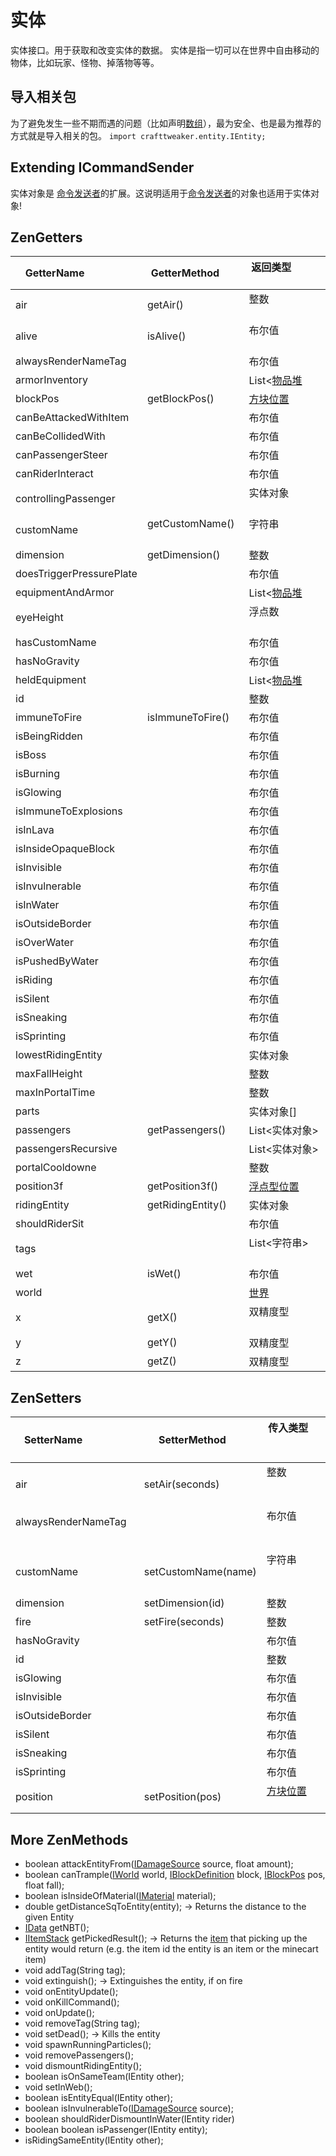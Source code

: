 # 实体

实体接口。用于获取和改变实体的数据。
实体是指一切可以在世界中自由移动的物体，比如玩家、怪物、掉落物等等。

## 导入相关包
为了避免发生一些不期而遇的问题（比如声明[数组](/AdvancedFunctions/Arrays_and_Loops)），最为安全、也是最为推荐的方式就是导入相关的包。
`import crafttweaker.entity.IEntity;`

## Extending ICommandSender
实体对象是 [命令发送者](/Vanilla/Commands/ICommandSender)的扩展。这说明适用于[命令发送者](/Vanilla/Commands/ICommandSender)的对象也适用于实体对象!


## ZenGetters

| GetterName                  | GetterMethod        | 返回类型                                      |
|-----------------------------|---------------------|----------------------------------------------|
| air                         | getAir()            | 整数                                          |
| alive                       | isAlive()           | 布尔值                                        |
| alwaysRenderNameTag         |                     | 布尔值                                        |
| armorInventory              |                     | List<[物品堆](/Vanilla/Items/IItemStack)      |
| blockPos                    | getBlockPos()       | [方块位置](/Vanilla/World/IBlockPos)          |
| canBeAttackedWithItem       |                     | 布尔值                                        |
| canBeCollidedWith           |                     | 布尔值                                        |
| canPassengerSteer           |                     | 布尔值                                        |
| canRiderInteract            |                     | 布尔值                                        |
| controllingPassenger        |                     | 实体对象                                      |
| customName                  | getCustomName()     | 字符串                                        |
| dimension                   | getDimension()      | 整数                                          |
| doesTriggerPressurePlate    |                     | 布尔值                                        |
| equipmentAndArmor           |                     | List<[物品堆](/Vanilla/Items/IItemStack)      |
| eyeHeight                   |                     | 浮点数                                        |
| hasCustomName               |                     | 布尔值                                        |
| hasNoGravity                |                     | 布尔值                                        |
| heldEquipment               |                     | List<[物品堆](/Vanilla/Items/IItemStack)      |
| id                          |                     | 整数                                          |
| immuneToFire                | isImmuneToFire()    | 布尔值                                        |
| isBeingRidden               |                     | 布尔值                                        |
| isBoss                      |                     | 布尔值                                        |
| isBurning                   |                     | 布尔值                                        |
| isGlowing                   |                     | 布尔值                                        |
| isImmuneToExplosions        |                     | 布尔值                                        |
| isInLava                    |                     | 布尔值                                        |
| isInsideOpaqueBlock         |                     | 布尔值                                        |
| isInvisible                 |                     | 布尔值                                        |
| isInvulnerable              |                     | 布尔值                                        |
| isInWater                   |                     | 布尔值                                        |
| isOutsideBorder             |                     | 布尔值                                        |
| isOverWater                 |                     | 布尔值                                        |
| isPushedByWater             |                     | 布尔值                                        |
| isRiding                    |                     | 布尔值                                        |
| isSilent                    |                     | 布尔值                                        |
| isSneaking                  |                     | 布尔值                                        |
| isSprinting                 |                     | 布尔值                                        |
| lowestRidingEntity          |                     | 实体对象                                      |
| maxFallHeight               |                     | 整数                                          |
| maxInPortalTime             |                     | 整数                                          |
| parts                       |                     | 实体对象[]                                    |
| passengers                  | getPassengers()     | List<实体对象\>                               |
| passengersRecursive         |                     | List<实体对象\>                               |
| portalCooldowne             |                     | 整数                                          |
| position3f                  | getPosition3f()     | [浮点型位置](/Vanilla/Utils/Position3f)       |
| ridingEntity                | getRidingEntity()   | 实体对象                                      |
| shouldRiderSit              |                     | 布尔值                                        |
| tags                        |                     | List<字符串\>                                 |
| wet                         | isWet()             | 布尔值                                        |
| world                       |                     | [世界](/Vanilla/World/IWorld)                 |
| x                           | getX()              | 双精度型                                      |
| y                           | getY()              | 双精度型                                      |
| z                           | getZ()              | 双精度型                                      |


## ZenSetters

| SetterName                  | SetterMethod        | 传入类型                                      |
|-----------------------------|---------------------|----------------------------------------------|
| air                         | setAir(seconds)     | 整数                                         |
| alwaysRenderNameTag         |                     | 布尔值                                       |
| customName                  | setCustomName(name) | 字符串                                       |
| dimension                   | setDimension(id)    | 整数                                         |
| fire                        | setFire(seconds)    | 整数                                         |
| hasNoGravity                |                     | 布尔值                                       |
| id                          |                     | 整数                                         |
| isGlowing                   |                     | 布尔值                                       |
| isInvisible                 |                     | 布尔值                                       |
| isOutsideBorder             |                     | 布尔值                                       |
| isSilent                    |                     | 布尔值                                       |
| isSneaking                  |                     | 布尔值                                       |
| isSprinting                 |                     | 布尔值                                       |
| position                    | setPosition(pos)    | [方块位置](/Vanilla/World/IBlockPos)         |


## More ZenMethods

- boolean attackEntityFrom([IDamageSource](/Vanilla/Damage/IDamageSource) source, float amount);
- boolean canTrample([IWorld](/Vanilla/World/IWorld) world, [IBlockDefinition](/Vanilla/Blocks/IBlockDefinition) block, [IBlockPos](/Vanilla/World/IBlockPos) pos, float fall);
- boolean isInsideOfMaterial([IMaterial](/Vanilla/Blocks/IMaterial) material);
- double getDistanceSqToEntity(entity); → Returns the distance to the given Entity
- [IData](/Vanilla/Data/IData) getNBT();
- [IItemStack](/Vanilla/Items/IItemStack) getPickedResult(); → Returns the [item](/Vanilla/Items/IItemStack) that picking up the entity would return (e.g. the item id the entity is an item or the minecart item)
- void addTag(String tag);
- void extinguish(); → Extinguishes the entity, if on fire
- void onEntityUpdate();
- void onKillCommand();
- void onUpdate();
- void removeTag(String tag);
- void setDead(); → Kills the entity
- void spawnRunningParticles();
- void removePassengers();
- void dismountRidingEntity();
- boolean isOnSameTeam(IEntity other);
- void setInWeb();
- boolean isEntityEqual(IEntity other);
- boolean isInvulnerableTo([IDamageSource](/Vanilla/Damage/IDamageSource) source);
- boolean shouldRiderDismountInWater(IEntity rider)
- boolean boolean isPassenger(IEntity entity);
- isRidingSameEntity(IEntity other);
